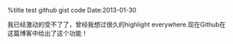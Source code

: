 %title test github gist code
Date:2013-01-30

我已经激动的受不了了，曾经我想过很久的highlight everywhere.现在Github在这篇博客中给出了这个功能！

<script src="http://gist.github.com/2059.js"></script>
